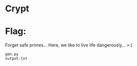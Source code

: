 # Crypt

# Flag:

Forget safe primes... Here, we like to live life dangerously... >:)

    gen.py
    output.txt
